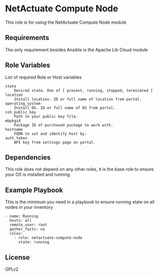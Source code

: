 NetActuate Compute Node
=========

This role is for using the NetActuate Compute Node module

Requirements
------------

The only requirement besides Ansible is the Apache Lib Cloud module


Role Variables
--------------

List of required Role or Host variables

	state
		Desired state. One of [ present, running, stopped, terminated ]
	location
		Install location. ID or full name of location from portal.
	operating_system
		Install OS. ID or full name of OS from portal.
	ssh_public_key
		Path to your public key file.
	mbpkgid
		Package ID of purchased package to work with.
	hostname
		FQDN to set and identify host by.
	auth_token
		API key from settings page on portal.

Dependencies
------------

This role does not depend on any other roles, it is the base role to ensure your OS is installed and running.

Example Playbook
----------------

This is the minimum you need in a playbook to ensure running state on all nodes in your inventory

	- name: Running
	  hosts: all
	  remote_user: root
	  gather_facts: no
	  roles:
		- role: netactuate-compute-node
		  state: running

License
-------

GPLv2
